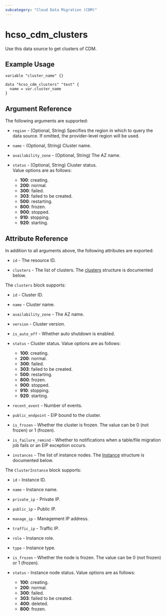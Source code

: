 ```yaml
---
subcategory: "Cloud Data Migration (CDM)"
---
```


# hcso_cdm_clusters

Use this data source to get clusters of CDM.

## Example Usage

```hcl
variable "cluster_name" {}

data "hcso_cdm_clusters" "test" {
  name = var.cluster_name
}
```

## Argument Reference

The following arguments are supported:

* `region` - (Optional, String) Specifies the region in which to query the data source.
  If omitted, the provider-level region will be used.

* `name` - (Optional, String) Cluster name.

* `availability_zone` - (Optional, String) The AZ name.  

* `status` - (Optional, String) Cluster status.  
  Value options are as follows:
    + **100**: creating.
    + **200**: normal.
    + **300**: failed.
    + **303**: failed to be created.
    + **500**: restarting.
    + **800**: frozen.
    + **900**: stopped.
    + **910**: stopping.
    + **920**: starting.

## Attribute Reference

In addition to all arguments above, the following attributes are exported:

* `id` - The resource ID.

* `clusters` - The list of clusters.
  The [clusters](#CdmClusters_Cluster) structure is documented below.

<a name="CdmClusters_Cluster"></a>
The `clusters` block supports:

* `id` - Cluster ID.

* `name` - Cluster name.

* `availability_zone` - The AZ name.  

* `version` - Cluster version.  

* `is_auto_off` - Whether auto shutdown is enabled.

* `status` - Cluster status.
  Value options are as follows:
    + **100**: creating.
    + **200**: normal.
    + **300**: failed.
    + **303**: failed to be created.
    + **500**: restarting.
    + **800**: frozen.
    + **900**: stopped.
    + **910**: stopping.
    + **920**: starting.

* `recent_event` - Number of events.  

* `public_endpoint` - EIP bound to the cluster.  

* `is_frozen` - Whether the cluster is frozen. The value can be 0 (not frozen) or 1 (frozen).  

* `is_failure_remind` - Whether to notifications when a table/file migration job fails or an EIP exception occurs.  

* `instances` - The list of instance nodes.
  The [Instance](#CdmClusters_ClusterInstance) structure is documented below.

<a name="CdmClusters_ClusterInstance"></a>
The `ClusterInstance` block supports:

* `id` - Instance ID.  

* `name` - Instance name.

* `private_ip` - Private IP.

* `public_ip` - Public IP.

* `manage_ip` - Management IP address.

* `traffic_ip` - Traffic IP.

* `role` - Instance role.

* `type` - Instance type.

* `is_frozen` - Whether the node is frozen. The value can be 0 (not frozen) or 1 (frozen).  

* `status` - Instance node status.
  Value options are as follows:
    + **100**: creating.
    + **200**: normal.
    + **300**: failed.
    + **303**: failed to be created.
    + **400**: deleted.
    + **800**: frozen.
